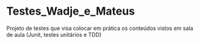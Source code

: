 # Testes_Wadje_e_Mateus
Projeto de testes que visa colocar em prática os conteúdos vistos em sala de aula (Junit, testes unitários e TDD)
